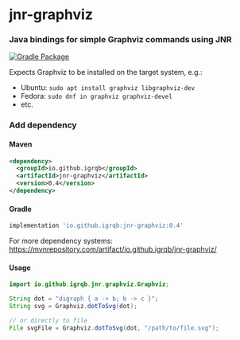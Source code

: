 # jnr-graphviz
### Java bindings for simple Graphviz commands using JNR
[![Gradle Package](https://github.com/igrqb/jnr-graphviz/actions/workflows/gradle-publish.yml/badge.svg)](https://github.com/igrqb/jnr-graphviz/actions/workflows/gradle-publish.yml)

Expects Graphviz to be installed on the target system, e.g.:

* Ubuntu: `sudo apt install graphviz libgraphviz-dev`
* Fedora: `sudo dnf in graphviz graphviz-devel`
* etc.

### Add dependency

#### Maven

```xml
<dependency>
  <groupId>io.github.igrqb</groupId>
  <artifactId>jnr-graphviz</artifactId>
  <version>0.4</version>
</dependency>
```

#### Gradle

```groovy
implementation 'io.github.igrqb:jnr-graphviz:0.4'
```

For more dependency systems: https://mvnrepository.com/artifact/io.github.igrqb/jnr-graphviz/


#### Usage

```java
import io.github.igrqb.jnr.graphviz.Graphviz;

String dot = "digraph { a -> b; b -> c }";
String svg = Graphviz.dotToSvg(dot);

// or directly to file
File svgFile = Graphviz.dotToSvg(dot, "/path/to/file.svg");
```
